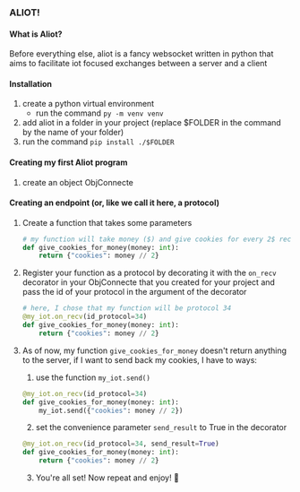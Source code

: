 ### ALIOT!

#### What is Aliot?

Before everything else, aliot is a fancy websocket written in python that aims to facilitate iot focused
exchanges between a server and a client

#### Installation

1. create a python virtual environment
    - run the command `py -m venv venv`
2. add aliot in a folder in your project (replace $FOLDER in the command by the name of your folder)
3. run the command `pip install ./$FOLDER`

#### Creating my first Aliot program

1. create an object ObjConnecte

#### Creating an endpoint (or, like we call it here, a protocol)

1. Create a function that takes some parameters

    ```py
    # my function will take money ($) and give cookies for every 2$ received
    def give_cookies_for_money(money: int):
        return {"cookies": money // 2}
    ```

2. Register your function as a protocol by decorating it with the `on_recv` decorator
   in your ObjConnecte that you created for your project and pass the id of your protocol in the
   argument of the decorator

    ```py
    # here, I chose that my function will be protocol 34
    @my_iot.on_recv(id_protocol=34)
    def give_cookies_for_money(money: int):
        return {"cookies": money // 2}
    ```

3. As of now, my function `give_cookies_for_money` doesn't return anything to the server, if I want to
   send back my cookies, I have to ways:

    1. use the function `my_iot.send()`

    ```py
    @my_iot.on_recv(id_protocol=34)
    def give_cookies_for_money(money: int):
        my_iot.send({"cookies": money // 2})
    ```

    2. set the convenience parameter `send_result` to True in the decorator

    ```py
    @my_iot.on_recv(id_protocol=34, send_result=True)
    def give_cookies_for_money(money: int):
        return {"cookies": money // 2}
    ```

    3. You're all set! Now repeat and enjoy! 🎉
